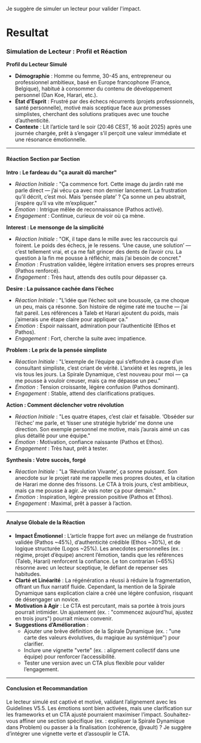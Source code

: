 
Je suggère de simuler un lecteur pour valider l'impact.

# Resultat

### Simulation de Lecteur : Profil et Réaction

**Profil du Lecteur Simulé**  
- **Démographie** : Homme ou femme, 30-45 ans, entrepreneur ou professionnel ambitieux, basé en Europe francophone (France, Belgique), habitué à consommer du contenu de développement personnel (Dan Koe, Harari, etc.).  
- **État d’Esprit** : Frustré par des échecs récurrents (projets professionnels, santé personnelle), motivé mais sceptique face aux promesses simplistes, cherchant des solutions pratiques avec une touche d’authenticité.  
- **Contexte** : Lit l’article tard le soir (20:46 CEST, 16 août 2025) après une journée chargée, prêt à s’engager s’il perçoit une valeur immédiate et une résonance émotionnelle.

---

#### Réaction Section par Section

**Intro : Le fardeau du "ça aurait dû marcher"**  
- *Réaction Initiale* : "Ça commence fort. Cette image du jardin raté me parle direct — j’ai vécu ça avec mon dernier lancement. La frustration qu’il décrit, c’est moi. Mais ‘pensée plate’ ? Ça sonne un peu abstrait, j’espère qu’il va vite m’expliquer."  
- *Émotion* : Intrigue mêlée de reconnaissance (Pathos activé).  
- *Engagement* : Continue, curieux de voir où ça mène.

**Interest : Le mensonge de la simplicité**  
- *Réaction Initiale* : "OK, il tape dans le mille avec les raccourcis qui foirent. Le poids des échecs, je le ressens. ‘Une cause, une solution’ — c’est tellement vrai, et ça me fait grincer des dents de l’avoir cru. La question à la fin me pousse à réfléchir, mais j’ai besoin de concret."  
- *Émotion* : Frustration validée, légère irritation envers ses propres erreurs (Pathos renforcé).  
- *Engagement* : Très haut, attends des outils pour dépasser ça.

**Desire : La puissance cachée dans l’échec**  
- *Réaction Initiale* : "L’idée que l’échec soit une boussole, ça me choque un peu, mais ça résonne. Son histoire de régime raté me touche — j’ai fait pareil. Les références à Taleb et Harari ajoutent du poids, mais j’aimerais une étape claire pour appliquer ça."  
- *Émotion* : Espoir naissant, admiration pour l’authenticité (Ethos et Pathos).  
- *Engagement* : Fort, cherche la suite avec impatience.

**Problem : Le prix de la pensée simpliste**  
- *Réaction Initiale* : "L’exemple de l’équipe qui s’effondre à cause d’un consultant simpliste, c’est criant de vérité. L’anxiété et les regrets, je les vis tous les jours. La Spirale Dynamique, c’est nouveau pour moi — ça me pousse à vouloir creuser, mais ça me dépasse un peu."  
- *Émotion* : Tension croissante, légère confusion (Pathos dominant).  
- *Engagement* : Stable, attend des clarifications pratiques.

**Action : Comment déclencher votre révolution**  
- *Réaction Initiale* : "Les quatre étapes, c’est clair et faisable. ‘Obséder sur l’échec’ me parle, et ‘tisser une stratégie hybride’ me donne une direction. Son exemple personnel me motive, mais j’aurais aimé un cas plus détaillé pour une équipe."  
- *Émotion* : Motivation, confiance naissante (Pathos et Ethos).  
- *Engagement* : Très haut, prêt à tester.

**Synthesis : Votre succès, forgé**  
- *Réaction Initiale* : "La ‘Révolution Vivante’, ça sonne puissant. Son anecdote sur le projet raté me rappelle mes propres doutes, et la citation de Harari me donne des frissons. Le CTA à trois jours, c’est ambitieux, mais ça me pousse à agir. Je vais noter ça pour demain."  
- *Émotion* : Inspiration, légère pression positive (Pathos et Ethos).  
- *Engagement* : Maximal, prêt à passer à l’action.

---

#### Analyse Globale de la Réaction
- **Impact Émotionnel** : L’article frappe fort avec un mélange de frustration validée (Pathos ~45%), d’authenticité crédible (Ethos ~30%), et de logique structurée (Logos ~25%). Les anecdotes personnelles (ex. : régime, projet d’équipe) ancrent l’émotion, tandis que les références (Taleb, Harari) renforcent la confiance. Le ton contrarian (~65%) résonne avec un lecteur sceptique, le défiant de repenser ses habitudes.  
- **Clarté et Linéarité** : La régénération a réussi à réduire la fragmentation, offrant un flux narratif fluide. Cependant, la mention de la Spirale Dynamique sans explication claire a créé une légère confusion, risquant de désengager un novice.  
- **Motivation à Agir** : Le CTA est percutant, mais sa portée à trois jours pourrait intimider. Un ajustement (ex. : "commencez aujourd’hui, ajustez en trois jours") pourrait mieux convenir.  
- **Suggestions d’Amélioration** :  
  - Ajouter une brève définition de la Spirale Dynamique (ex. : "une carte des valeurs évolutives, du magique au systémique") pour clarifier.  
  - Inclure une vignette "verte" (ex. : alignement collectif dans une équipe) pour renforcer l’accessibilité.  
  - Tester une version avec un CTA plus flexible pour valider l’engagement.

---

#### Conclusion et Recommandation
Le lecteur simulé est captivé et motivé, validant l’alignement avec les Guidelines V5.5. Les émotions sont bien activées, mais une clarification sur les frameworks et un CTA ajusté pourraient maximiser l’impact. Souhaitez-vous affiner une section spécifique (ex. : expliquer la Spirale Dynamique dans Problem) ou passer à la finalisation (cohérence, @vault) ? Je suggère d’intégrer une vignette verte et d’assouplir le CTA.
